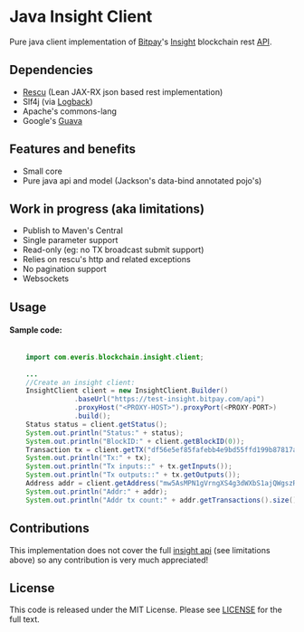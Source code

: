 Java Insight Client
========================================================

Pure java client implementation of [Bitpay](https://bitpay.com)'s [Insight](https://insight.is) blockchain rest [API](https://github.com/bitpay/insight-api).


Dependencies
---------------
- [Rescu](https://github.com/mmazi/rescu) (Lean JAX-RX json based rest implementation)
- Slf4j (via [Logback](http://logback.qos.ch))
- Apache's commons-lang
- Google's [Guava](https://github.com/google/guava)

Features and benefits
---------------

- Small core
- Pure java api and model (Jackson's data-bind annotated pojo's)


Work in progress (aka limitations)
--------------- 
- Publish to Maven's Central
- Single parameter support
- Read-only (eg: no TX broadcast submit support)
- Relies on rescu's http and related exceptions
- No pagination support
- Websockets


Usage
---------------

#### Sample code:

``` java

    import com.everis.blockchain.insight.client;
    
    ...
    //Create an insight client:
    InsightClient client = new InsightClient.Builder() 
                .baseUrl("https://test-insight.bitpay.com/api")
                .proxyHost("<PROXY-HOST>").proxyPort(<PROXY-PORT>)
                .build();
    Status status = client.getStatus();
    System.out.println("Status:" + status);
    System.out.println("BlockID:" + client.getBlockID(0));        
    Transaction tx = client.getTX("df56e5ef85fafebb4e9bd55ffd199b87817ae495d43b8f8905d28c5ebbec1a50");
    System.out.println("Tx:" + tx);
    System.out.println("Tx inputs::" + tx.getInputs());
    System.out.println("Tx outputs::" + tx.getOutputs());
    Address addr = client.getAddress("mw5AsMPN1gVrngXS4g3dWXbS1ajQWgszRP");
    System.out.println("Addr:" + addr);
    System.out.println("Addr tx count:" + addr.getTransactions().size());
```

Contributions
---------------

This implementation does not cover the full [insight api](https://github.com/bitpay/insight-api) (see limitations above) so any contribution is very much appreciated! 


License
---------------

This code is released under the MIT License. Please see [LICENSE](LICENSE) for the full text.


